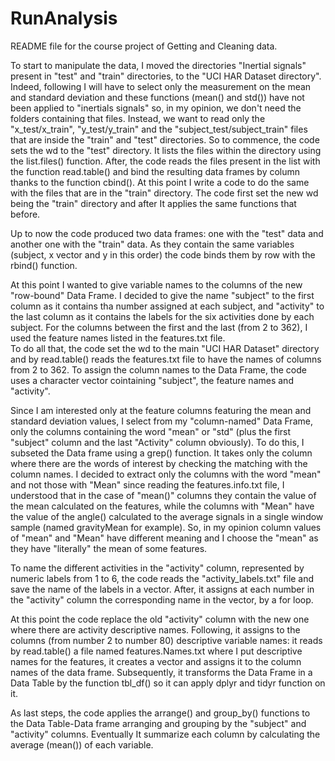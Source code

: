 # RunAnalysis
README file for the course project of Getting and Cleaning data.

To start to manipulate the data, I moved the directories "Inertial signals" present in "test" and "train" directories, to the "UCI HAR Dataset directory".
Indeed, following I will have to select only the measurement on the mean and standard deviation and these functions (mean() and std()) have not been applied to "inertials signals" so, in my opinion, we don't need the folders containing that files. 
Instead, we want to read only the "x_test/x_train", "y_test/y_train" and the "subject_test/subject_train" files that are inside the "train" and "test" directories. 
So to commence, the code sets the wd to the "test" directory. It lists the files within the directory using the list.files() function.
After, the code reads the files present in the list with the function read.table() and bind the resulting data frames by column thanks to the function cbind().
At this point I write a code to do the same with the files that are in the "train" directory.
The code first set the new wd being the "train" directory and after It applies the same functions that before.

Up to now the code produced two data frames: one with the "test" data and another one with the "train" data.
As they contain the same variables (subject, x vector and y in this order) the code binds them by row with the rbind() function. 

At this point I wanted to give variable names to the columns of the new "row-bound" Data Frame.
I decided to give the name "subject" to the first column as it contains tha number assigned at each subject, and "activity" to the last column as it contains the labels for the six activities done by each subject. 
For the columns between the first and the last (from 2 to 362), I used the feature names listed in the features.txt file.  
To do all that, the code set the wd to the main "UCI HAR Dataset" directory and by read.table() reads the features.txt file to have the names of columns from 2 to 362. 
To assign the column names to the Data Frame, the code uses a character vector cointaining "subject", the feature names and "activity".

Since I am interested only at the feature columns featuring the mean and standard deviation values, I select from my "column-named" Data Frame, only the columns containing the word "mean" or "std" (plus the first "subject" column and the last "Activity" column obviously). To do this, I subseted the Data frame using a grep() function. It takes only the column where there are the words of interest by checking the matching with the column names.
I decided to extract only the columns with the word "mean" and not those with "Mean" since reading the features.info.txt file, I understood that in the case of "mean()" columns they contain the value of the mean calculated on the features, while the columns with "Mean" have the value of the angle() calculated to the average signals in a single window sample (named gravityMean for example). 
So, in my opinion column values of "mean" and "Mean" have different meaning and I choose the "mean" as they have "literally" the mean of some features.

To name the different activities in the "activity" column, represented by numeric labels from 1 to 6, the code reads the "activity_labels.txt" file and save the name of the labels in a vector. After, it assigns at each number in the "activity" column the corresponding name in the vector, by a for loop.  

At this point the code replace the old "activity" column with the new one where there are activity descriptive names.
Following, it assigns to the columns (from number 2 to number 80) descriptive variable names: it reads by read.table() a file named features.Names.txt where I put descriptive names for the features, it creates a vector and assigns it to the column names of the data frame.
Subsequently, it transforms the Data Frame in a Data Table by the function tbl_df() so it can apply dplyr and tidyr function on it.

As last steps, the code applies the arrange() and group_by() functions to the Data Table-Data frame arranging and grouping by the "subject" and "activity" columns. Eventually It summarize each column by calculating the average (mean()) of each variable.  

